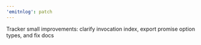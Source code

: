 ```yaml
---
'emitnlog': patch
---
```


Tracker small improvements: clarify invocation index, export promise option types, and fix docs
